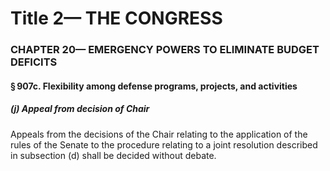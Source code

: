 
# Title 2— THE CONGRESS
### CHAPTER 20— EMERGENCY POWERS TO ELIMINATE BUDGET DEFICITS
#### § 907c. Flexibility among defense programs, projects, and activities
##### (j) Appeal from decision of Chair

Appeals from the decisions of the Chair relating to the application of the rules of the Senate to the procedure relating to a joint resolution described in subsection (d) shall be decided without debate.
